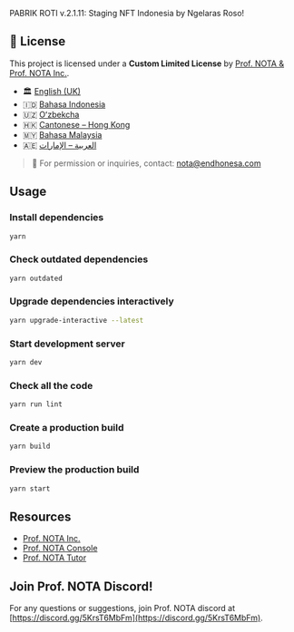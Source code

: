 PABRIK ROTI v.2.1.11: Staging NFT Indonesia by Ngelaras Roso!

## 📜 License

This project is licensed under a **Custom Limited License** by [Prof. NOTA & Prof. NOTA Inc.](https://nota.endhonesa.com/).

- 🏛️ [English (UK)](./LICENSE_UK.md)
- 🇮🇩 [Bahasa Indonesia](./licenses/LICENSE_ID.md)
- 🇺🇿 [Oʻzbekcha](./licenses/LICENSE_UZ.md)
- 🇭🇰 [Cantonese – Hong Kong](./licenses/LICENSE_HK.md)
- 🇲🇾 [Bahasa Malaysia](./licenses/LICENSE_MY.md)
- 🇦🇪 [العربية – الإمارات](./licenses/LICENSE_AE.md)

> 📩 For permission or inquiries, contact: [nota@endhonesa.com](mailto:nota@endhonesa.com)

## Usage

### Install dependencies

```bash
yarn
```

### Check outdated dependencies

```bash
yarn outdated
```

### Upgrade dependencies interactively

```bash
yarn upgrade-interactive --latest
```

### Start development server

```bash
yarn dev
```

### Check all the code

```bash
yarn run lint
```

### Create a production build

```bash
yarn build
```

### Preview the production build

```bash
yarn start
```

## Resources

- [Prof. NOTA Inc.](https://nota.endhonesa.com/)
- [Prof. NOTA Console](https://prompt.endhonesa.com/)
- [Prof. NOTA Tutor](https://baca.endhonesa.com/)

## Join Prof. NOTA Discord!

For any questions or suggestions, join Prof. NOTA discord at [https://discord.gg/5KrsT6MbFm](https://discord.gg/5KrsT6MbFm).
